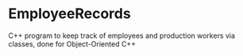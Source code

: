 # EmployeeRecords
C++ program to keep track of employees and production workers via classes, done for Object-Oriented C++
